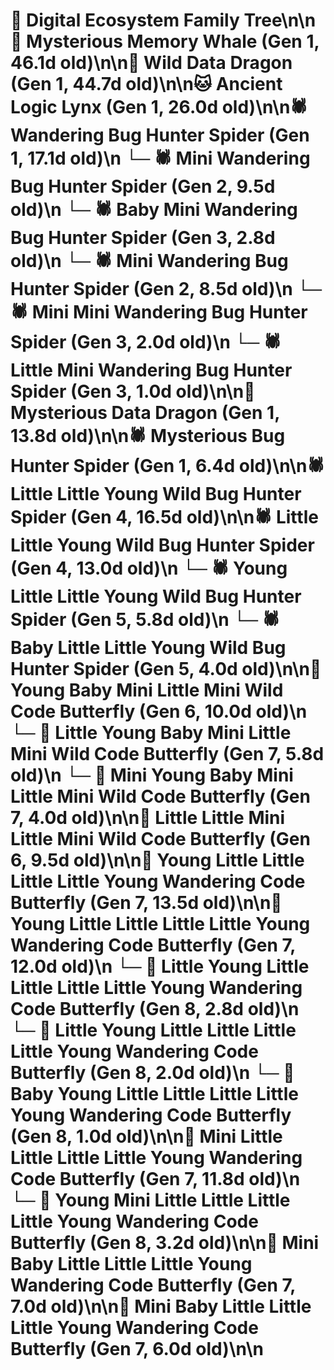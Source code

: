 # 🌳 Digital Ecosystem Family Tree\n\n🐋 Mysterious Memory Whale (Gen 1, 46.1d old)\n\n🐉 Wild Data Dragon (Gen 1, 44.7d old)\n\n🐱 Ancient Logic Lynx (Gen 1, 26.0d old)\n\n🕷️ Wandering Bug Hunter Spider (Gen 1, 17.1d old)\n  └─ 🕷️ Mini Wandering Bug Hunter Spider (Gen 2, 9.5d old)\n    └─ 🕷️ Baby Mini Wandering Bug Hunter Spider (Gen 3, 2.8d old)\n  └─ 🕷️ Mini Wandering Bug Hunter Spider (Gen 2, 8.5d old)\n    └─ 🕷️ Mini Mini Wandering Bug Hunter Spider (Gen 3, 2.0d old)\n    └─ 🕷️ Little Mini Wandering Bug Hunter Spider (Gen 3, 1.0d old)\n\n🐉 Mysterious Data Dragon (Gen 1, 13.8d old)\n\n🕷️ Mysterious Bug Hunter Spider (Gen 1, 6.4d old)\n\n🕷️ Little Little Young Wild Bug Hunter Spider (Gen 4, 16.5d old)\n\n🕷️ Little Little Young Wild Bug Hunter Spider (Gen 4, 13.0d old)\n  └─ 🕷️ Young Little Little Young Wild Bug Hunter Spider (Gen 5, 5.8d old)\n  └─ 🕷️ Baby Little Little Young Wild Bug Hunter Spider (Gen 5, 4.0d old)\n\n🦋 Young Baby Mini Little Mini Wild Code Butterfly (Gen 6, 10.0d old)\n  └─ 🦋 Little Young Baby Mini Little Mini Wild Code Butterfly (Gen 7, 5.8d old)\n  └─ 🦋 Mini Young Baby Mini Little Mini Wild Code Butterfly (Gen 7, 4.0d old)\n\n🦋 Little Little Mini Little Mini Wild Code Butterfly (Gen 6, 9.5d old)\n\n🦋 Young Little Little Little Little Young Wandering Code Butterfly (Gen 7, 13.5d old)\n\n🦋 Young Little Little Little Little Young Wandering Code Butterfly (Gen 7, 12.0d old)\n  └─ 🦋 Little Young Little Little Little Little Young Wandering Code Butterfly (Gen 8, 2.8d old)\n  └─ 🦋 Little Young Little Little Little Little Young Wandering Code Butterfly (Gen 8, 2.0d old)\n  └─ 🦋 Baby Young Little Little Little Little Young Wandering Code Butterfly (Gen 8, 1.0d old)\n\n🦋 Mini Little Little Little Little Young Wandering Code Butterfly (Gen 7, 11.8d old)\n  └─ 🦋 Young Mini Little Little Little Little Young Wandering Code Butterfly (Gen 8, 3.2d old)\n\n🦋 Mini Baby Little Little Little Young Wandering Code Butterfly (Gen 7, 7.0d old)\n\n🦋 Mini Baby Little Little Little Young Wandering Code Butterfly (Gen 7, 6.0d old)\n\n